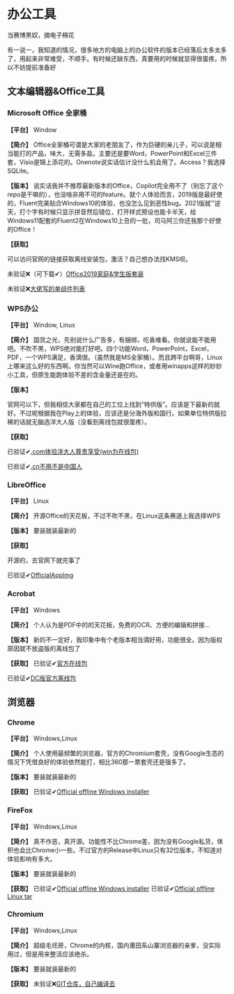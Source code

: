# 办公工具

当赛博黑奴，摘电子棉花

有一说一，我知道的情况，很多地方的电脑上的办公软件的版本已经落后太多太多了，用起来非常难受，不顺手。有时候还缺东西，真要用的时候就显得很蛋疼。所以不妨提前准备好

## 文本编辑器&Office工具

### Microsoft Office 全家桶

**【平台】**
Window

**【简介】**
Office全家桶可谓是大家的老朋友了，作为巨硬的亲儿子，可以说是相当能打的产品，味大，无需多盐。主要还是要Word，PowerPoint和Excel三件套，Visio是锦上添花的。Onenote说实话估计没什么机会用了。Access？我选择SQLite。

**【版本】**
说实话我并不推荐最新版本的Office，Copilot完全用不了（别忘了这个repo是干嘛的），也没啥非用不可的feature。就个人体验而言，2019版是最好使的，Fluent完美贴合Windows10的体验，也没怎么见到恶性bug。2021版就™逆天，打个字有时候只显示拼音然后错位，打开样式预设也能卡半天，给Windows11配套的Fluent2在Windows10上丑的一批，司马阿三你还我那个好使的Office！

**【获取】**

可以访问官网的链接获取离线安装包，激活？自己想办法找KMS呗。

未验证❌（可下载✔）[Office2019家庭&amp;学生版套装](https://officecdn.microsoft.com/db/492350F6-3A01-4F97-B9C0-C7C6DDF67D60/media/zh-cn/HomeStudent2019Retail.img)

未验证❌[大佬写的单组件列表](https://www.cnblogs.com/anyview/p/17371660.html)

### WPS办公

**【平台】**
Window, Linux

**【简介】**
国货之光，先别说什么广告多，有捆绑，吃香难看。你就说能不能用吧。不吹不黑，WPS绝对能打好吧。四个功能Word，PowerPoint，Excel，PDF，一个WPS满足，香滴很。（虽然我是MS全家桶）。而且跨平台啊哥，Linux上哪来这么好的东西啊。你当然可以Wine跑Office，或者用winapps这样的妙妙小工具，但原生能跑体验不差的含金量还是在的。

**【版本】**

官网可以下，但我相信大家都在自己的工位上找到“特供版”。应该是下最新的就好。不过呢根据我在Play上的体验，应该还是分海外版和国行。如果单位特供版拉稀的话就无脑选洋大人版（没看到离线包就很蛋疼）。

**【获取】**

已验证✔[.com体验洋大人尊贵享受(win为在线包)](https://www.wps.com/download/)

已验证✔[.cn不用不是中国人](https://platform.wps.cn/)

### LibreOffice

**【平台】**
Linux

**【简介】**
开源Office的天花板，不过不吹不黑，在Linux这条赛道上我选择WPS

**【版本】**
要装就装最新的

**【获取】**

开源的，去官网下就完事了

已验证✔[OfficialAppImg](https://appimages.libreitalia.org/)

### Acrobat

**【平台】**
Windows

**【简介】**
个人认为是PDF中的的天花板，免费的OCR、方便的编辑和拼接...

**【版本】**
新的不一定好，我印象中有个老版本相当滴好用，功能很全。因为版权原因就不放盗版的离线包了

**【获取】**
已验证✔[官方在线包](https://get.adobe.com/reader/)

已验证✔[DC版官方离线包](https://get.adobe.com/reader/enterprise/)

## 浏览器

### Chrome
**【平台】**
Windows,Linux

**【简介】**
个人使用最频繁的浏览器，官方的Chromium套壳，没有Google生态的情况下凭借良好的体验依然能打，相比360那一票套壳还是强多了。

**【版本】**
要装就装最新的

**【获取】**
已验证✔[Official offline Windows installer](https://www.google.cn/chrome/next-steps.html?extra=stablechannel&platform=win64&standalone=1)

### FireFox
**【平台】**
Windows,Linux

**【简介】**
真不作恶，真开源。功能性不比Chrome差，因为没有Google私货，体积也会比Chrome小一些。不过官方的Release中Linux只有32位版本，不知道对体验影响有多大。

**【版本】**
要装就装最新的

**【获取】**
已验证✔[Official offline Windows installer](https://download-installer.cdn.mozilla.net/pub/firefox/releases/128.0/win64/en-US/Firefox%20Setup%20128.0.exe)
已验证✔[Official offline Linux tar](https://download.mozilla.org/?product=firefox-latest-ssl&os=linux&lang=en-US)

### Chromium
**【平台】**
Windows,Linux

**【简介】**
超级毛坯房，Chrome的内核，国内莆田系山寨浏览器的亲爹，没实际用过，但是用来整活应该绝杀。

**【版本】**
要装就装最新的

**【获取】**
未验证❌[GIT仓库，自己编译去](https://github.com/chromium/chromium.git)